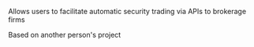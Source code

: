 Allows users to facilitate automatic security trading via APIs to brokerage firms

Based on another person's project